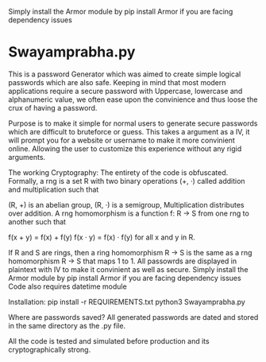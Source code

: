 Simply install the Armor module by pip install Armor if you are facing dependency issues
# Swayamprabha.py
This is a password Generator which was aimed to create simple logical passwords which are also safe.
Keeping in mind that most modern applications require a secure password with Uppercase, lowercase and alphanumeric value,
we often ease upon the convinience and thus loose the crux of having a password.

Purpose is to make it simple for normal users to generate secure passwords which are difficult to bruteforce or guess.
This takes a argument as a IV, it will prompt you for a website or username to make it more convinient online.
Allowing the user to customize this experience without any rigid arguments.

The working Cryptography:
The entirety of the code is obfuscated.
Formally, a rng is a set R with two binary operations (+, ·) called addition and multiplication such that

(R, +) is an abelian group,
(R, ·) is a semigroup,
Multiplication distributes over addition.
A rng homomorphism is a function f: R → S from one rng to another such that

f(x + y) = f(x) + f(y)
f(x · y) = f(x) · f(y)
for all x and y in R.

If R and S are rings, then a ring homomorphism R → S is the same as a rng homomorphism R → S that maps 1 to 1.
All passowrds are displayed in plaintext with IV to make it convinient as well as secure.
Simply install the Armor module by pip install Armor if you are facing dependency issues
Code also requires datetime module

Installation:
pip install -r REQUIREMENTS.txt
python3 Swayamprabha.py

Where are passwords saved?
All generated passwords are dated and stored in the same directory as the .py file.

All the code is tested and simulated before production and its cryptographically strong.
